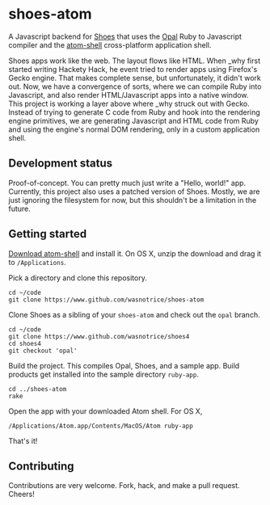 # shoes-atom

A Javascript backend for [Shoes](https://www.github.com/shoes/shoes4) that uses
the [Opal](http://opalrb.org/) Ruby to Javascript compiler and the
[atom-shell](https://github.com/atom/atom-shell) cross-platform application
shell.

Shoes apps work like the web. The layout flows like HTML. When _why first
started writing Hackety Hack, he event tried to render apps using Firefox's
Gecko engine. That makes complete sense, but unfortunately, it didn't work out.
Now, we have a convergence of sorts, where we can compile Ruby into Javascript,
and also render HTML/Javascript apps into a native window. This project is
working a layer above where _why struck out with Gecko. Instead of trying to
generate C code from Ruby and hook into the rendering engine primitives, we are
generating Javascript and HTML code from Ruby and using the engine's normal DOM
rendering, only in a custom application shell.

## Development status

Proof-of-concept. You can pretty much just write a "Hello, world!" app.
Currently, this project also uses a patched version of Shoes. Mostly, we are
just ignoring the filesystem for now, but this shouldn't be a limitation in the
future.


## Getting started

[Download atom-shell](https://github.com/atom/atom-shell/releases) and install it. On OS X, unzip the download and drag it to `/Applications`.

Pick a directory and clone this repository.

    cd ~/code
    git clone https://www.github.com/wasnotrice/shoes-atom

Clone Shoes as a sibling of your `shoes-atom` and check out the `opal` branch.

    cd ~/code
    git clone https://www.github.com/wasnotrice/shoes4
    cd shoes4
    git checkout 'opal'

Build the project. This compiles Opal, Shoes, and a sample app. Build products
get installed into the sample directory `ruby-app`.

    cd ../shoes-atom
    rake

Open the app with your downloaded Atom shell. For OS X,

    /Applications/Atom.app/Contents/MacOS/Atom ruby-app

That's it!

## Contributing

Contributions are very welcome. Fork, hack, and make a pull request. Cheers!

